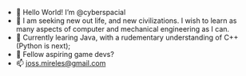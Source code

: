 - 👋 Hello World! I’m @cyberspacial
- 👀 I am seeking new out life, and new civilizations. I wish to learn as many aspects of computer and mechanical engineering as I can. 
- 🌱 Currently learing Java, with a rudementary understanding of C++ (Python is next);
- 💞️ Fellow aspiring game devs?
- 📫 joss.mireles@gmail.com 

<!---
sadellight/sadellight is a ✨ special ✨ repository because its `README.md` (this file) appears on your GitHub profile.
You can click the Preview link to take a look at your changes.
--->
